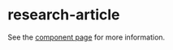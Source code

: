 # research-article

See the [component page](https://onecodex.github.io/research-article) for more information.
